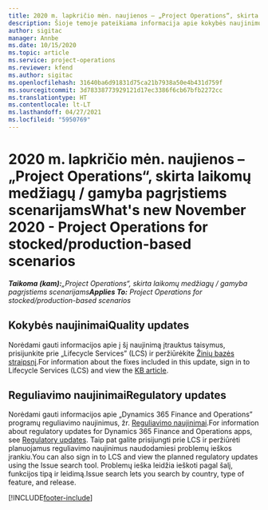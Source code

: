 ```yaml
---
title: 2020 m. lapkričio mėn. naujienos – „Project Operations“, skirta laikomų medžiagų / gamyba pagrįstiems scenarijams
description: Šioje temoje pateikiama informacija apie kokybės naujinimus, pasiekiamus 2020 m. lapkričio mėn. „Project Operations Lite”, skirta laikomų medžiagų / gamyba pagrįstiems scenarijams.
author: sigitac
manager: Annbe
ms.date: 10/15/2020
ms.topic: article
ms.service: project-operations
ms.reviewer: kfend
ms.author: sigitac
ms.openlocfilehash: 31640ba6d91831d75ca21b7938a50e4b431d759f
ms.sourcegitcommit: 3d78338773929121d17ec3386f6cb67bfb2272cc
ms.translationtype: HT
ms.contentlocale: lt-LT
ms.lasthandoff: 04/27/2021
ms.locfileid: "5950769"
---
```

# <a name="whats-new-november-2020---project-operations-for-stockedproduction-based-scenarios"></a><span data-ttu-id="fa120-103">2020 m. lapkričio mėn. naujienos – „Project Operations“, skirta laikomų medžiagų / gamyba pagrįstiems scenarijams</span><span class="sxs-lookup"><span data-stu-id="fa120-103">What's new November 2020 - Project Operations for stocked/production-based scenarios</span></span>

<span data-ttu-id="fa120-104">_**Taikoma (kam):**„Project Operations“, skirta laikomų medžiagų / gamyba pagrįstiems scenarijams_</span><span class="sxs-lookup"><span data-stu-id="fa120-104">_**Applies To:** Project Operations for stocked/production-based scenarios_</span></span>

## <a name="quality-updates"></a><span data-ttu-id="fa120-105">Kokybės naujinimai</span><span class="sxs-lookup"><span data-stu-id="fa120-105">Quality updates</span></span>

<span data-ttu-id="fa120-106">Norėdami gauti informacijos apie į šį naujinimą įtrauktus taisymus, prisijunkite prie „Lifecycle Services” (LCS) ir peržiūrėkite [Žinių bazės straipsnį](https://fix.lcs.dynamics.com/Issue/Details?bugId=488609&amp;dbType=3&amp;qc=8251e8e1d5e2386de850599926c1adc3fec8e2ba25308036d22cdfe0a1c28fc7).</span><span class="sxs-lookup"><span data-stu-id="fa120-106">For information about the fixes included in this update, sign in to Lifecycle Services (LCS) and view the [KB article](https://fix.lcs.dynamics.com/Issue/Details?bugId=488609&amp;dbType=3&amp;qc=8251e8e1d5e2386de850599926c1adc3fec8e2ba25308036d22cdfe0a1c28fc7).</span></span>

## <a name="regulatory-updates"></a><span data-ttu-id="fa120-107">Reguliavimo naujinimai</span><span class="sxs-lookup"><span data-stu-id="fa120-107">Regulatory updates</span></span>

<span data-ttu-id="fa120-108">Norėdami gauti informacijos apie „Dynamics 365 Finance and Operations” programų reguliavimo naujinimus, žr. [Reguliavimo naujinimai](/dynamics365/finance/localizations/regulatory-updates).</span><span class="sxs-lookup"><span data-stu-id="fa120-108">For information about regulatory updates for Dynamics 365 Finance and Operations apps, see [Regulatory updates](/dynamics365/finance/localizations/regulatory-updates).</span></span> <span data-ttu-id="fa120-109">Taip pat galite prisijungti prie LCS ir peržiūrėti planuojamus reguliavimo naujinimus naudodamiesi problemų ieškos įrankiu.</span><span class="sxs-lookup"><span data-stu-id="fa120-109">You can also sign in to LCS and view the planned regulatory updates using the Issue search tool.</span></span> <span data-ttu-id="fa120-110">Problemų ieška leidžia ieškoti pagal šalį, funkcijos tipą ir leidimą.</span><span class="sxs-lookup"><span data-stu-id="fa120-110">Issue search lets you search by country, type of feature, and release.</span></span>


[!INCLUDE[footer-include](../../includes/footer-banner.md)]